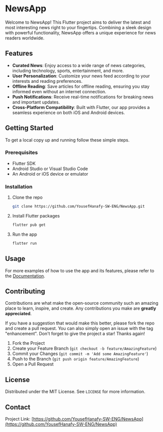 
# NewsApp

Welcome to NewsApp! This Flutter project aims to deliver the latest and most interesting news right to your fingertips. Combining a sleek design with powerful functionality, NewsApp offers a unique experience for news readers worldwide.

## Features

- **Curated News**: Enjoy access to a wide range of news categories, including technology, sports, entertainment, and more.
- **User Personalization**: Customize your news feed according to your interests and reading preferences.
- **Offline Reading**: Save articles for offline reading, ensuring you stay informed even without an internet connection.
- **Push Notifications**: Receive real-time notifications for breaking news and important updates.
- **Cross-Platform Compatibility**: Built with Flutter, our app provides a seamless experience on both iOS and Android devices.

## Getting Started

To get a local copy up and running follow these simple steps.

### Prerequisites

- Flutter SDK
- Android Studio or Visual Studio Code
- An Android or iOS device or emulator

### Installation

1. Clone the repo
   ```sh
   git clone https://github.com/YousefHanafy-SW-ENG/NewsApp.git
   ```
2. Install Flutter packages
   ```sh
   flutter pub get
   ```
3. Run the app
   ```sh
   flutter run
   ```

## Usage

For more examples of how to use the app and its features, please refer to the [Documentation](#).

## Contributing

Contributions are what make the open-source community such an amazing place to learn, inspire, and create. Any contributions you make are **greatly appreciated**.

If you have a suggestion that would make this better, please fork the repo and create a pull request. You can also simply open an issue with the tag "enhancement".
Don't forget to give the project a star! Thanks again!

1. Fork the Project
2. Create your Feature Branch (`git checkout -b feature/AmazingFeature`)
3. Commit your Changes (`git commit -m 'Add some AmazingFeature'`)
4. Push to the Branch (`git push origin feature/AmazingFeature`)
5. Open a Pull Request

## License

Distributed under the MIT License. See `LICENSE` for more information.

## Contact

Project Link: [https://github.com/YousefHanafy-SW-ENG/NewsApp](https://github.com/YousefHanafy-SW-ENG/NewsApp)


